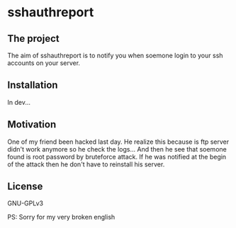 # sshauthreport
## The project

The aim of sshauthreport is to notify you when soemone login to your ssh accounts on your server.

## Installation
In dev...

## Motivation
One of my friend been hacked last day. He realize this because is ftp server didn't work anymore so he check the logs...
And then he see that soemone found is root password by bruteforce attack.
If he was notified at the begin of the attack then he don't have to reinstall his server.

## License
GNU-GPLv3

PS: Sorry for my very broken english

